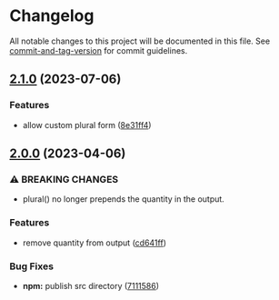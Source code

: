 # Changelog

All notable changes to this project will be documented in this file. See [commit-and-tag-version](https://github.com/absolute-version/commit-and-tag-version) for commit guidelines.

## [2.1.0](https://github.com/umatch-oficial/pluralize-ptbr/compare/v2.0.0...v2.1.0) (2023-07-06)


### Features

* allow custom plural form ([8e31ff4](https://github.com/umatch-oficial/pluralize-ptbr/commit/8e31ff4024f556d6f56be7ea7c9f8ce60c768bd4))

## [2.0.0](https://github.com/umatch-oficial/pluralize-ptbr/compare/v1.0.1...v2.0.0) (2023-04-06)


### ⚠ BREAKING CHANGES

* plural() no longer prepends the quantity in the output.

### Features

* remove quantity from output ([cd641ff](https://github.com/umatch-oficial/pluralize-ptbr/commit/cd641ff19c5e99d9a4f816c3b2aebfcf7c49d19e))


### Bug Fixes

* **npm:** publish src directory ([7111586](https://github.com/umatch-oficial/pluralize-ptbr/commit/71115866d4d0f96547c6892f8427fc3a2fe3236d))
